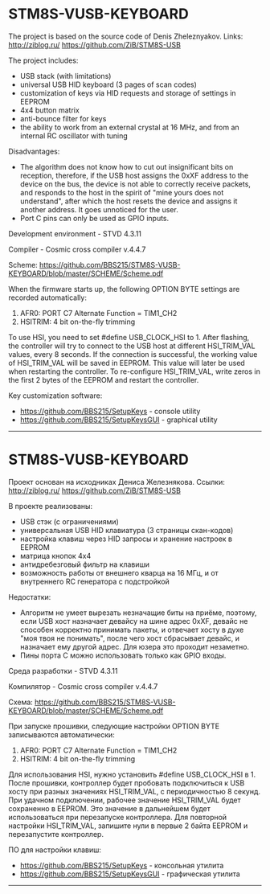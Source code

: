 # STM8S-VUSB-KEYBOARD

The project is based on the source code of Denis Zheleznyakov. Links: http://ziblog.ru/ https://github.com/ZiB/STM8S-USB

The project includes:
- USB stack (with limitations)
- universal USB HID keyboard (3 pages of scan codes)
- customization of keys via HID requests and storage of settings in EEPROM
- 4x4 button matrix
- anti-bounce filter for keys
- the ability to work from an external crystal at 16 MHz, and from an internal RC oscillator with tuning

Disadvantages:
- The algorithm does not know how to cut out insignificant bits on reception, therefore, if the USB host assigns the 0xXF address to the device on the bus, the device is not able to correctly receive packets, and responds to the host in the spirit of "mine yours does not understand", after which the host resets the device and assigns it another address. It goes unnoticed for the user.
- Port C pins can only be used as GPIO inputs.

Development environment - STVD 4.3.11

Compiler - Cosmic cross compiler v.4.4.7

Scheme: https://github.com/BBS215/STM8S-VUSB-KEYBOARD/blob/master/SCHEME/Scheme.pdf

When the firmware starts up, the following OPTION BYTE settings are recorded automatically:
1) AFR0: PORT C7 Alternate Function = TIM1_CH2
2) HSITRIM: 4 bit on-the-fly trimming

To use HSI, you need to set #define USB_CLOCK_HSI to 1. After flashing, the controller will try to connect to the USB host at different HSI_TRIM_VAL values, every 8 seconds. If the connection is successful, the working value of HSI_TRIM_VAL will be saved in EEPROM. This value will later be used when restarting the controller. To re-configure HSI_TRIM_VAL, write zeros in the first 2 bytes of the EEPROM and restart the controller.

Key customization software:
- https://github.com/BBS215/SetupKeys - console utility
- https://github.com/BBS215/SetupKeysGUI - graphical utility

-----------------------------------------------------------------
# STM8S-VUSB-KEYBOARD

Проект основан на исходниках Дениса Железнякова. Ссылки: http://ziblog.ru/  https://github.com/ZiB/STM8S-USB

В проекте реализованы:
- USB стэк (с ограничениями)
- универсальная USB HID клавиатура (3 страницы скан-кодов)
- настройка клавиш через HID запросы и хранение настроек в EEPROM
- матрица кнопок 4x4
- антидребезговый фильтр на клавиши
- возможность работы от внешнего кварца на 16 МГц, и от внутреннего RC генератора с подстройкой

Недостатки:
- Алгоритм не умеет вырезать незначащие биты на приёме, поэтому, если USB хост назначает девайсу на шине адрес 0xXF, девайс не способен корректно принимать пакеты, и отвечает хосту в духе "моя твоя не понимать", после чего хост сбрасывает девайс, и назначает ему другой адрес. Для юзера это проходит незаметно.
- Пины порта С можно использовать только как GPIO входы.

Среда разработки - STVD 4.3.11

Компилятор - Cosmic cross compiler v.4.4.7

Схема: https://github.com/BBS215/STM8S-VUSB-KEYBOARD/blob/master/SCHEME/Scheme.pdf

При запуске прошивки, следующие настройки OPTION BYTE записываются автоматически:
1) AFR0: PORT C7 Alternate Function = TIM1_CH2
2) HSITRIM: 4 bit on-the-fly trimming

Для использования HSI, нужно установить #define USB_CLOCK_HSI в 1. После прошивки, контроллер будет пробовать подключиться к USB хосту при разных значениях HSI_TRIM_VAL, с периодичностью 8 секунд. При удачном подключении, рабочее значение HSI_TRIM_VAL будет сохраненно в EEPROM. Это значение в дальнейшем будет использоваться при перезапуске контроллера. Для повторной настройки HSI_TRIM_VAL, запишите нули в первые 2 байта EEPROM и перезапустите контроллер.

ПО для настройки клавиш: 
- https://github.com/BBS215/SetupKeys - консольная утилита
- https://github.com/BBS215/SetupKeysGUI - графическая утилита
-----------------------------------------------------------------
